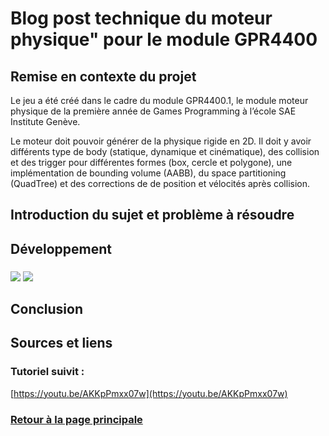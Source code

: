 # Blog post technique du moteur physique" pour le module GPR4400

## Remise en contexte du projet
Le jeu a été créé dans le cadre du module GPR4400.1, le module moteur physique de la première année de Games Programming à l’école SAE Institute Genève.

Le moteur doit pouvoir générer de la physique rigide en 2D. Il doit y avoir différents type de body (statique, dynamique et cinématique), des collision et des trigger pour différentes formes (box, cercle et polygone), une implémentation de bounding volume (AABB), du space partitioning (QuadTree) et des corrections de de position et vélocités après collision.

## Introduction du sujet et problème à résoudre



## Développement
### 

![](https://worgaros.github.io/Images/col.png)
![](https://worgaros.github.io/Images/pascol.png)


## Conclusion



## Sources et liens




### Tutoriel suivit :
[https://youtu.be/AKKpPmxx07w](https://youtu.be/AKKpPmxx07w)



### [Retour à la page principale](https://worgaros.github.io/)
